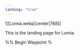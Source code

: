 ```yaml
---
landing: "true"
---
```

![[Lomia.webp|center|768]]

This is the landing page for Lomia.

%% Begin Waypoint %